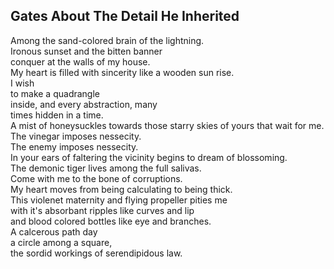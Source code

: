 Gates About The Detail He Inherited
-----------------------------------
Among the sand-colored brain of the lightning.  
Ironous sunset and the bitten banner  
conquer at the walls of my house.  
My heart is filled with sincerity like a wooden sun rise.  
I wish  
to make a quadrangle  
inside, and every abstraction, many  
times hidden in a time.  
A mist of honeysuckles towards those starry skies of yours that wait for me.  
The vinegar imposes nessecity.  
The enemy imposes nessecity.  
In your ears of faltering the vicinity begins to dream of blossoming.  
The demonic tiger lives among the full salivas.  
Come with me to the bone of corruptions.  
My heart moves from being calculating to being thick.  
This violenet maternity and flying propeller pities me  
with it's absorbant ripples like curves and lip  
and blood colored bottles like eye and branches.  
A calcerous path day  
a circle among a square,  
the sordid workings of serendipidous law.  

